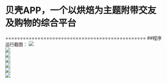 # 贝壳APP，一个以烘焙为主题附带交友及购物的综合平台
================================================
##程序运行截图：
![](https://github.com/lihuanming/ShellAPP/blob/master/image/1.png)<br>
![](https://github.com/lihuanming/ShellAPP/blob/master/image/2.png)<br>
![](https://github.com/lihuanming/ShellAPP/blob/master/image/3.png)<br>
![](https://github.com/lihuanming/ShellAPP/blob/master/image/4.png)<br>
![](https://github.com/lihuanming/ShellAPP/blob/master/image/5.png)<br>
![](https://github.com/lihuanming/ShellAPP/blob/master/image/6.png)<br>
![](https://github.com/lihuanming/ShellAPP/blob/master/image/7.png)
